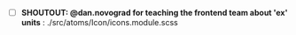 - [ ] **SHOUTOUT: @dan.novograd for teaching the frontend team about 'ex' units** : ./src/atoms/Icon/icons.module.scss
